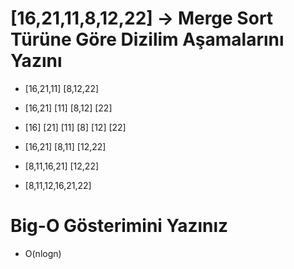 # [16,21,11,8,12,22] -> Merge Sort Türüne Göre Dizilim Aşamalarını Yazını

 * [16,21,11]      [8,12,22]

 * [16,21]  [11]    [8,12]  [22] 

 * [16] [21] [11] [8] [12] [22] 

 * [16,21] [8,11] [12,22]

 * [8,11,16,21] [12,22] 

 * [8,11,12,16,21,22]


# Big-O Gösterimini Yazınız

 * O(nlogn)

